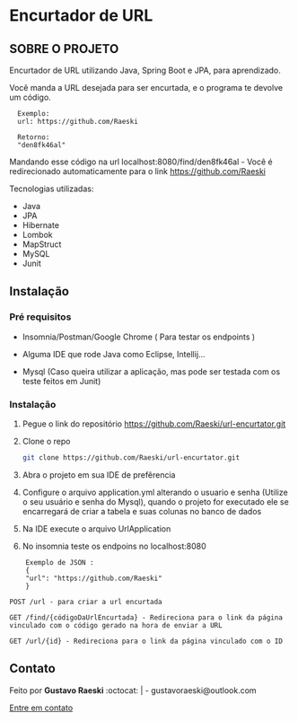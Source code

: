 # Encurtador de URL

<!-- SOBRE O PROJETO -->
## SOBRE O PROJETO

Encurtador de URL utilizando Java, Spring Boot e JPA, para aprendizado. 

Você manda a URL desejada para ser encurtada, e o programa te devolve um código. 

```
  Exemplo:
  url: https://github.com/Raeski
  
  Retorno:
  "den8fk46al"
```

Mandando esse código na url localhost:8080/find/den8fk46al - Você é redirecionado automaticamente para o link https://github.com/Raeski

Tecnologias utilizadas:
* Java
* JPA
* Hibernate
* Lombok
* MapStruct
* MySQL
* Junit

<!-- GETTING STARTED -->
## Instalação

### Pré requisitos

* Insomnia/Postman/Google Chrome ( Para testar os endpoints ) 

* Alguma IDE que rode Java como Eclipse, Intellij... 

* Mysql (Caso queira utilizar a aplicação, mas pode ser testada com os teste feitos em Junit)


### Instalação

1. Pegue o link do repositório https://github.com/Raeski/url-encurtator.git
2. Clone o repo
   ```sh
   git clone https://github.com/Raeski/url-encurtator.git
   ```
3. Abra o projeto em sua IDE de prefêrencia

4. Configure o arquivo application.yml alterando o usuario e senha (Utilize o seu usuário e senha do Mysql), quando o projeto for executado ele se encarregará de criar a tabela e suas colunas no banco de dados

5. Na IDE execute o arquivo UrlApplication

6. No insomnia teste os endpoins no localhost:8080

```
    Exemplo de JSON :
    {
    "url": "https://github.com/Raeski"
    }
 ```

   ```JS
   POST /url - para criar a url encurtada
   
   GET /find/{códigoDaUrlEncurtada} - Redireciona para o link da página vinculado com o código gerado na hora de enviar a URL
   
   GET /url/{id} - Redireciona para o link da página vinculado com o ID
   ```

<!-- CONTACT -->
## Contato


<p>Feito por <b>Gustavo Raeski</b>  :octocat: | - gustavoraeski@outlook.com

<a href="https://www.linkedin.com/in/gustavo-raeski/">Entre em contato</a></p>
